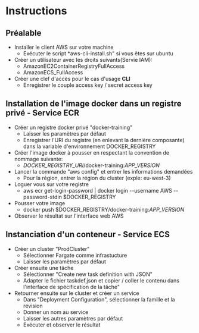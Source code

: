 # Instructions

## Préalable

- Installer le client AWS sur votre machine
    - Exécuter le script *aws-cli-install.sh" si vous êtes sur ubuntu
- Créer un utilisateur avec les droits suivants(Servie IAM):
    - AmazonEC2ContainerRegistryFullAccess
    - AmazonECS_FullAccess
- Créer une clef d'accès pour le cas d'usage **CLI**
    - Enregistrer le couple access key / secret access key

## Installation de l'image docker dans un registre privé - Service ECR

- Créer un registre docker privé "docker-training"
    - Laisser les paramètres par défaut
    - Enregistrer l'URI du registre (en enlevant la dernière composante) dans la variable d'environnement DOCKER_REGISTRY
- Créer l'image docker à pousser en respectant la convention de nommage suivante:
    - *DOCKER_REGISTRY_URI*/docker-training:*APP_VERSION*
- Lancer la commande "aws config" et entrer les informations demandées
    - Pour la région, entrer la région du cluster (exple: eu-west-3)
- Loguer vous sur votre registre
    - aws ecr get-login-password | docker login --username AWS --password-stdin $DOCKER_REGISTRY
- Pousser votre image
    - docker push $DOCKER_REGISTRY/docker-training:*APP_VERSION* 
- Observer le résultat sur l'interface web AWS

## Instanciation d'un conteneur - Service ECS

- Créer un cluster "ProdCluster"​
    - Sélectionner Fargate comme infrastucture
    - Laisser les paramètres par défaut
- Créer ensuite une tâche
    - Sélectionner "Create new task definition with JSON"
    - Adapter le fichier taskdef.json et copier / coller le contenu dans l'interface de spécification de la tâche"
- Retourner ensuite sur le cluster et créer un service
    - Dans "Deployment Configuration", sélectionner la famille et la révision
    - Donner un nom au service
    - Laisser les autres paramètres par défaut
    - Exécuter et observer le résultat

